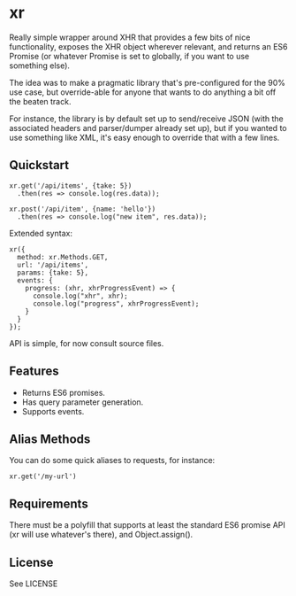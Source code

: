 xr
========

Really simple wrapper around XHR that provides a few bits of nice
functionality, exposes the XHR object wherever relevant, and returns an
ES6 Promise (or whatever Promise is set to globally, if you want to use
something else).

The idea was to make a pragmatic library that's pre-configured for the 90%
use case, but override-able for anyone that wants to do anything
a bit off the beaten track.

For instance, the library is by default set up to send/receive JSON (with
the associated headers and parser/dumper already set up), but if you wanted to
use something like XML, it's easy enough to override that with a few lines.

Quickstart
----------

    xr.get('/api/items', {take: 5})
      .then(res => console.log(res.data));
    
    xr.post('/api/item', {name: 'hello'})
      .then(res => console.log("new item", res.data));

Extended syntax:

    xr({
      method: xr.Methods.GET,
      url: '/api/items',
      params: {take: 5},
      events: {
        progress: (xhr, xhrProgressEvent) => {
          console.log("xhr", xhr);
          console.log("progress", xhrProgressEvent);
        }
      }
    });
    

API is simple, for now consult source files.

Features
--------

 * Returns ES6 promises.
 * Has query parameter generation.
 * Supports events.

Alias Methods
-------------

You can do some quick aliases to requests, for instance:
    
    xr.get('/my-url')

Requirements
------------

There must be a polyfill that supports at least the standard ES6 promise API
(xr will use whatever's there), and Object.assign().

License
-------

See LICENSE
